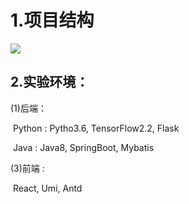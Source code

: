 # 1.项目结构

![](https://i.loli.net/2021/04/26/6WiHdGRIOSYkoNy.png)

## 2.实验环境：

(1)后端：

​    Python : Pytho3.6, TensorFlow2.2, Flask

​    Java : Java8, SpringBoot, Mybatis

(3)前端 :

​     React, Umi, Antd
